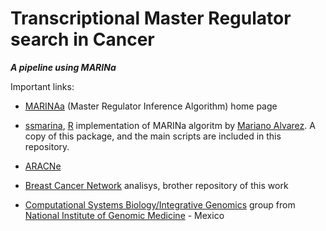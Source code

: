 Transcriptional Master Regulator search in Cancer
==========


***A pipeline using MARINa***

Important links:


* [MARINAa](http://wiki.c2b2.columbia.edu/califanolab/index.php/Software/MARINA) (Master Regulator Inference Algorithm) home page

* [ssmarina](http://dx.doi.org/10.6084/m9.figshare.785718), [R](http://cran.r-project.org/) implementation of MARINa algoritm  by [Mariano Alvarez](http://systemsbiology.columbia.edu/people/mariano-alvarez). A copy of this package, and the main scripts are included in this repository.

* [ARACNe](http://wiki.c2b2.columbia.edu/califanolab/index.php/Software/ARACNE)

* [Breast Cancer Network](https://github.com/CSB-IG/breast_cancer_networks) analisys, brother repository of this work 

* [Computational Systems Biology/Integrative Genomics](http://genomicacomputacional.inmegen.gob.mx/ehernandez/people.html) group from [National Institute of Genomic Medicine](http://www.inmegen.gob.mx) - Mexico